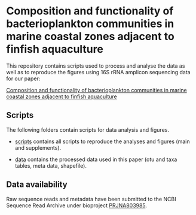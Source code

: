 # Composition and functionality of bacterioplankton communities in marine coastal zones adjacent to finfish aquaculture 

This repository contains scripts used to process and analyse the data as well as to reproduce the figures using 16S rRNA amplicon sequencing data for our paper:

[Composition and functionality of bacterioplankton communities in marine coastal zones adjacent to finfish aquaculture](https://....)

## Scripts

The following folders contain scripts for data analysis and figures.

* [scripts](../master/scripts/) contains all scripts to reproduce the analyses and figures (main and supplements).

* [data](../master/data/) contains the processed data used in this paper (otu and taxa tables, meta data, shapefile).


## Data availability 
Raw sequence reads and metadata have been submitted to the NCBI Sequence Read Archive under bioproject [PRJNA803985](https://www.ncbi.nlm.nih.gov/sra/PRJNA803985).
